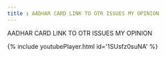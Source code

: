 ```yaml
---
title : AADHAR CARD LINK TO OTR ISSUES MY OPINION
---
```


AADHAR CARD LINK TO OTR ISSUES MY OPINION



{% include youtubePlayer.html id='1SUsfz0suNA' %}
